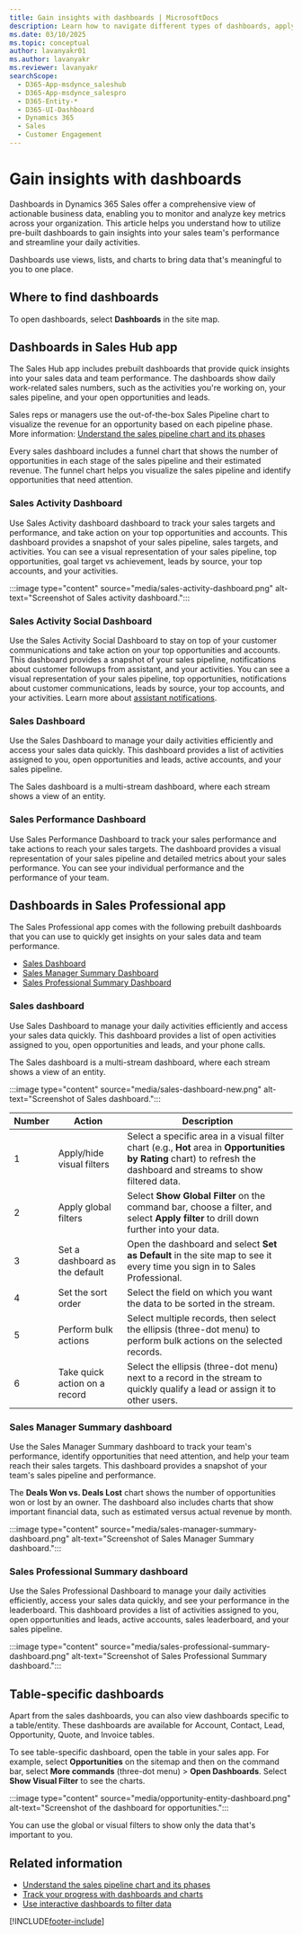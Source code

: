 ```yaml
---
title: Gain insights with dashboards | MicrosoftDocs
description: Learn how to navigate different types of dashboards, apply filters, and perform quick actions to enhance your sales processes.
ms.date: 03/10/2025
ms.topic: conceptual
author: lavanyakr01
ms.author: lavanyakr
ms.reviewer: lavanyakr
searchScope:
  - D365-App-msdynce_saleshub
  - D365-App-msdynce_salespro
  - D365-Entity-*
  - D365-UI-Dashboard
  - Dynamics 365
  - Sales
  - Customer Engagement
---
```


# Gain insights with dashboards

Dashboards in Dynamics 365 Sales offer a comprehensive view of actionable business data, enabling you to monitor and analyze key metrics across your organization. This article helps you understand how to utilize pre-built dashboards to gain insights into your sales team's performance and streamline your daily activities.

Dashboards use views, lists, and charts to bring data that's meaningful to you to one place.

## Where to find dashboards

To open dashboards, select **Dashboards** in the site map.

## Dashboards in Sales Hub app

The Sales Hub app includes prebuilt dashboards that provide quick insights into your sales data and team performance. The dashboards show daily work-related sales numbers, such as the activities you're working on, your sales pipeline, and your open opportunities and leads.

Sales reps or managers use the out-of-the-box Sales Pipeline chart to visualize the revenue for an opportunity based on each pipeline phase. More information: [Understand the sales pipeline chart and its phases](sales-pipeline-chart.md)

Every sales dashboard includes a funnel chart that shows the number of opportunities in each stage of the sales pipeline and their estimated revenue. The funnel chart helps you visualize the sales pipeline and identify opportunities that need attention.

### Sales Activity Dashboard

Use Sales Activity dashboard dashboard to track your sales targets and performance, and take action on your top opportunities and accounts. This dashboard provides a snapshot of your sales pipeline, sales targets, and activities. You can see a visual representation of your sales pipeline, top opportunities, goal target vs achievement, leads by source, your top accounts, and your activities.


:::image type="content" source="media/sales-activity-dashboard.png" alt-text="Screenshot of Sales activity dashboard.":::

### Sales Activity Social Dashboard

Use the Sales Activity Social Dashboard to stay on top of your customer communications and take action on your top opportunities and accounts. This dashboard provides a snapshot of your sales pipeline, notifications about customer followups from assistant, and your activities. You can see a visual representation of your sales pipeline, top opportunities, notifications about customer communications, leads by source, your top accounts, and your activities. Learn more about [assistant notifications](use-assistant-guide-customer-communications.md).

### Sales Dashboard

Use the Sales Dashboard to manage your daily activities efficiently and access your sales data quickly. This dashboard provides a list of activities assigned to you, open opportunities and leads, active accounts, and your sales pipeline. 

The Sales dashboard is a multi-stream dashboard, where each stream shows a view of an entity.

### Sales Performance Dashboard

Use Sales Performance Dashboard to track your sales performance and take actions to reach your sales targets. The dashboard provides a visual representation of your sales pipeline and detailed metrics about your sales performance. You can see your individual performance and the performance of your team.

## Dashboards in Sales Professional app

The Sales Professional app comes with the following prebuilt dashboards that you can use to quickly get insights on your sales data and team performance.

- [Sales Dashboard](sales-dashboard.md)  
- [Sales Manager Summary Dashboard](sales-manager-summary-dashboard.md)
- [Sales Professional Summary Dashboard](sales-professional-summary-dashboard.md)

### Sales dashboard

Use Sales Dashboard to manage your daily activities efficiently and access your sales data quickly. This dashboard provides a list of open activities assigned to you, open opportunities and leads, and your phone calls.

The Sales dashboard is a multi-stream dashboard, where each stream shows a view of an entity.

:::image type="content" source="media/sales-dashboard-new.png" alt-text="Screenshot of Sales dashboard.":::

| Number | Action | Description |
|--------|--------|-------------|
| 1 | Apply/hide visual filters | Select a specific area in a visual filter chart (e.g., **Hot** area in **Opportunities by Rating** chart) to refresh the dashboard and streams to show filtered data. |
| 2 | Apply global filters | Select **Show Global Filter** on the command bar, choose a filter, and select **Apply filter** to drill down further into your data. |
| 3 | Set a dashboard as the default | Open the dashboard and select **Set as Default** in the site map to see it every time you sign in to Sales Professional. |
| 4 | Set the sort order | Select the field on which you want the data to be sorted in the stream. |
| 5 | Perform bulk actions | Select multiple records, then select the ellipsis (three-dot menu) to perform bulk actions on the selected records. |
| 6 | Take quick action on a record | Select the ellipsis (three-dot menu) next to a record in the stream to quickly qualify a lead or assign it to other users. |


### Sales Manager Summary dashboard

Use the Sales Manager Summary dashboard to track your team's performance, identify opportunities that need attention, and help your team reach their sales targets. This dashboard provides a snapshot of your team's sales pipeline and performance.

The **Deals Won vs. Deals Lost** chart shows the number of opportunities won or lost by an owner. The dashboard also includes charts that show important financial data, such as estimated versus actual revenue by month.

:::image type="content" source="media/sales-manager-summary-dashboard.png" alt-text="Screenshot of Sales Manager Summary dashboard.":::

### Sales Professional Summary dashboard

Use the Sales Professional Dashboard to manage your daily activities efficiently, access your sales data quickly, and see your performance in the leaderboard. This dashboard provides a list of activities assigned to you, open opportunities and leads, active accounts, sales leaderboard, and your sales pipeline.

:::image type="content" source="media/sales-professional-summary-dashboard.png" alt-text="Screenshot of Sales Professional Summary dashboard.":::

## Table-specific dashboards

Apart from the sales dashboards, you can also view dashboards specific to a table/entity. These dashboards are available for Account, Contact, Lead, Opportunity, Quote, and Invoice tables.

To see table-specific dashboard, open the table in your sales app. For example, select **Opportunities** on the sitemap and then on the command bar, select **More commands** (three-dot menu) > **Open Dashboards**. Select **Show Visual Filter** to see the charts.

:::image type="content" source="media/opportunity-entity-dashboard.png" alt-text="Screenshot of the dashboard for opportunities.":::

You can use the global or visual filters to show only the data that's important to you.

## Related information

- [Understand the sales pipeline chart and its phases](sales-pipeline-chart.md)  
- [Track your progress with dashboards and charts](/power-apps/user/track-your-progress-with-dashboard-and-charts)  
- [Use interactive dashboards to filter data](/power-apps/user/interactive-dashboards)  

[!INCLUDE[footer-include](../includes/footer-banner.md)]
